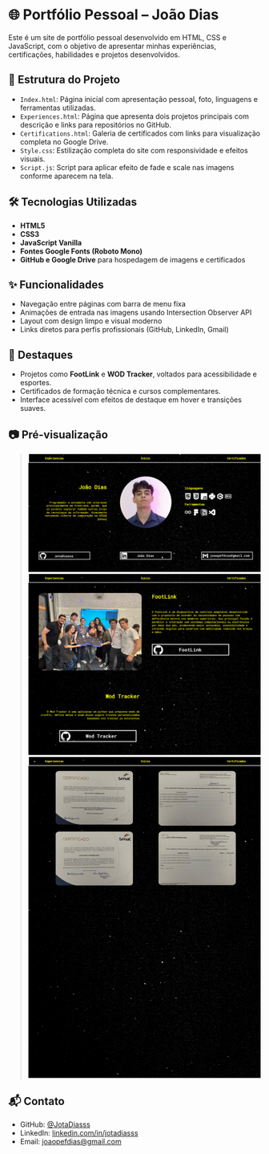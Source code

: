 # 🌐 Portfólio Pessoal – João Dias

Este é um site de portfólio pessoal desenvolvido em HTML, CSS e JavaScript, com o objetivo de apresentar minhas experiências, certificações, habilidades e projetos desenvolvidos.

## 📁 Estrutura do Projeto

- `Index.html`: Página inicial com apresentação pessoal, foto, linguagens e ferramentas utilizadas.
- `Experiences.html`: Página que apresenta dois projetos principais com descrição e links para repositórios no GitHub.
- `Certifications.html`: Galeria de certificados com links para visualização completa no Google Drive.
- `Style.css`: Estilização completa do site com responsividade e efeitos visuais.
- `Script.js`: Script para aplicar efeito de fade e scale nas imagens conforme aparecem na tela.

## 🛠️ Tecnologias Utilizadas

- **HTML5**  
- **CSS3**  
- **JavaScript Vanilla**  
- **Fontes Google Fonts (Roboto Mono)**  
- **GitHub e Google Drive** para hospedagem de imagens e certificados

## ✨ Funcionalidades

- Navegação entre páginas com barra de menu fixa
- Animações de entrada nas imagens usando Intersection Observer API
- Layout com design limpo e visual moderno
- Links diretos para perfis profissionais (GitHub, LinkedIn, Gmail)

## 📌 Destaques

- Projetos como **FootLink** e **WOD Tracker**, voltados para acessibilidade e esportes.
- Certificados de formação técnica e cursos complementares.
- Interface acessível com efeitos de destaque em hover e transições suaves.

## 📷 Pré-visualização

> ![Captura de tela da Index](captures/Index.png)
> ![Captura de tela da Experiences](captures/Experiences.png)
> ![Captura de tela da Certifications](captures/Certifications.png)

## 📬 Contato

- GitHub: [@JotaDiasss](https://github.com/JotaDiasss)  
- LinkedIn: [linkedin.com/in/jotadiasss](https://linkedin.com/in/jotadiasss)  
- Email: [joaopefdias@gmail.com](mailto:joaopefdias@gmail.com)
